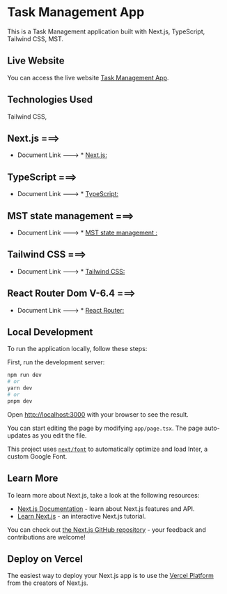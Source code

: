 # Task Management App

This is a Task Management application built with Next.js, TypeScript, Tailwind CSS, MST.
 
## Live Website

You can access the live website [Task Management App](https://task-management-application-virid.vercel.app/).


## Technologies Used

  Tailwind CSS, 
    
## Next.js ===>

- Document Link ---> \* [Next.js:](https://nextjs.org/)
    
## TypeScript ===>

- Document Link ---> \* [TypeScript:](https://www.typescriptlang.org/)
    
## MST state management  ===>

- Document Link ---> \* [MST state management :](https://mobx-state-tree.js.org/intro/welcome)
    
## Tailwind CSS ===>

- Document Link ---> \* [Tailwind CSS:](https://tailwindcss.com/)
    
## React Router Dom V-6.4 ===>

- Document Link ---> \* [React Router:](https://reactrouter.com/en/main)


## Local Development

To run the application locally, follow these steps:

First, run the development server:

```bash
npm run dev
# or
yarn dev
# or
pnpm dev
```

Open [http://localhost:3000](http://localhost:3000) with your browser to see the result.

You can start editing the page by modifying `app/page.tsx`. The page auto-updates as you edit the file.

This project uses [`next/font`](https://nextjs.org/docs/basic-features/font-optimization) to automatically optimize and load Inter, a custom Google Font.

## Learn More

To learn more about Next.js, take a look at the following resources:

- [Next.js Documentation](https://nextjs.org/docs) - learn about Next.js features and API.
- [Learn Next.js](https://nextjs.org/learn) - an interactive Next.js tutorial.

You can check out [the Next.js GitHub repository](https://github.com/vercel/next.js/) - your feedback and contributions are welcome!

## Deploy on Vercel

The easiest way to deploy your Next.js app is to use the [Vercel Platform](https://vercel.com/new?utm_medium=default-template&filter=next.js&utm_source=create-next-app&utm_campaign=create-next-app-readme) from the creators of Next.js.


